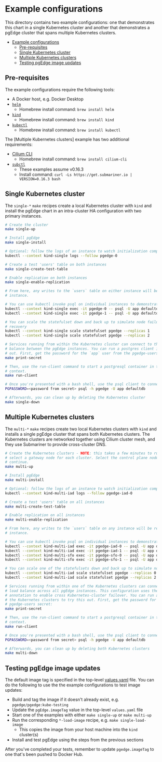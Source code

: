 # Example configurations

This directory contains two example configurations: one that demonstrates this chart in a single
Kubernetes cluster and another that demonstrates a pgEdge cluster that spans multiple Kubernetes
clusters.

- [Example configurations](#example-configurations)
  - [Pre-requisites](#pre-requisites)
  - [Single Kubernetes cluster](#single-kubernetes-cluster)
  - [Multiple Kubernetes clusters](#multiple-kubernetes-clusters)
  - [Testing pgEdge image updates](#testing-pgedge-image-updates)

## Pre-requisites

The example configurations require the following tools:

- A Docker host, e.g. Docker Desktop
- [`helm`](https://helm.sh/)
  - Homebrew install command: `brew install helm`
- [`kind`](https://kind.sigs.k8s.io/)
    - Homebrew install command: `brew install kind`
- [`kubectl`](https://kubernetes.io/docs/tasks/tools/#kubectl)
    - Homebrew install command: `brew install kubectl`

The [Multiple Kubernetes clusters] example has two additional requirements:

- [Cilium CLI](https://github.com/cilium/cilium-cli)
    - Homebrew install command: `brew install cilium-cli`
- [`subctl`](https://submariner.io/operations/deployment/subctl/)
    - These examples assume v0.16.3
    - Install command: `curl -Ls https://get.submariner.io | VERSION=0.16.3 bash`

## Single Kubernetes cluster

The `single-*` `make` recipes create a local Kubernetes cluster with `kind` and install the pgEdge
chart in an intra-cluster HA configuration with two primary instances.

```sh
# Create the cluster
make single-up

# Install pgEdge
make single-install

# Optional: follow the logs of an instance to watch initialization complete
kubectl --context kind-single logs --follow pgedge-0

# Create a test 'users' table on both instances
make single-create-test-table

# Enable replication on both instances
make single-enable-replication

# From here, any writes to the `users` table on either instance will be replicated to the other
# instance.

# You can use kubectl invoke psql on individual instances to demonstrate this behavior:
kubectl --context kind-single exec -it pgedge-0 -- psql -U app defaultdb
kubectl --context kind-single exec -it pgedge-1 -- psql -U app defaultdb

# You can scale the statefulset down and back up to simulate node failure and
# recovery
kubectl --context kind-single scale statefulset pgedge --replicas 1
kubectl --context kind-single scale statefulset pgedge --replicas 2

# Services running from within the Kubernetes cluster can connect to the 'pgedge' service to load
# balance between the pgEdge instances. You can run a postgres client in the cluster to try this
# out. First, get the password for the `app` user from the pgedge-users secret:
make print-secret

# Then, use the run-client command to start a postgresql container in the current Kubernetes
# context.
make run-client

# Once you're presented with a bash shell, use the psql client to connect to the pgedge service:
PGPASSWORD=<password from secret> psql -h pgedge -U app defaultdb

# Afterwards, you can clean up by deleting the Kubernetes cluster
make single-down
```

## Multiple Kubernetes clusters

The `multi-*` `make` recipes create two local Kubernetes clusters with `kind` and installs a single
pgEdge cluster that spans both Kubernetes clusters. The Kubernetes clusters are networked together
using Cilium cluster mesh, and they use Submariner to provide cross-cluster DNS.

```sh
# Create the Kubernetes clusters - NOTE: this takes a few minutes to run and you'll be prompted to
# select a gateway node for each cluster. Select the control plane node (the default selection) to
# continue.
make multi-up

# Install pgEdge
make multi-install

# Optional: follow the logs of an instance to watch initialization complete
kubectl --context kind-multi-iad logs --follow pgedge-iad-0

# Create a test 'users' table on all instances
make multi-create-test-table

# Enable replication on all instances
make multi-enable-replication

# From here, any writes to the `users` table on any instance will be replicated to the other
# instance.

# You can use kubectl invoke psql on individual instances to demonstrate this behavior:
kubectl --context kind-multi-iad exec -it pgedge-iad-0 -- psql -U app defaultdb
kubectl --context kind-multi-iad exec -it pgedge-iad-1 -- psql -U app defaultdb
kubectl --context kind-multi-sfo exec -it pgedge-sfo-0 -- psql -U app defaultdb
kubectl --context kind-multi-sfo exec -it pgedge-sfo-1 -- psql -U app defaultdb

# You can scale one of the statefulsets down and back up to simulate node failure and recovery
kubectl --context kind-multi-iad scale statefulset pgedge --replicas 0
kubectl --context kind-multi-iad scale statefulset pgedge --replicas 2

# Services running from within one of the Kubernetes clusters can connect to the 'pgedge' service to
# load balance across all pgEdge instances. This configuration uses the Cilium global service
# annotation to enable cross Kubernetes-cluster failover. You can run a postgres client in one of
# the Kubernetes clusters to try this out. First, get the password for the `app` user from the
# pgedge-users secret:
make print-secret

# Then, use the run-client command to start a postgresql container in the current Kubernetes
# context.
make run-client

# Once you're presented with a bash shell, use the psql client to connect to the pgedge service:
PGPASSWORD=<password from secret> psql -h pgedge -U app defaultdb

# Afterwards, you can clean up by deleting both Kubernetes clusters
make multi-down
```

## Testing pgEdge image updates

The default image tag is specified in the top-level [values.yaml](../values.yaml) file. You can do
the following to use the the example configurations to test image updates:

* Build and tag the image if it doesn't already exist, e.g. `pgedge/pgedge:kube-testing`
* Update the `pgEdge.imageTag` value in the top-level `values.yaml` file
* Start one of the examples with either `make single-up` or `make multi-up`
* Run the corresponding `*-load-image` recipe, e.g. `make single-load-image`
  * This copies the image from your host machine into the `kind` cluster(s)
* Install and test pgEdge using the steps from the previous sections

After you've completed your tests, remember to update `pgedge.imageTag` to one that's been pushed to
Docker Hub.
